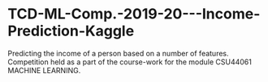 # TCD-ML-Comp.-2019-20---Income-Prediction-Kaggle

Predicting the income of a person based on a number of features. Competition held as a part of the course-work for the module CSU44061 MACHINE LEARNING.
